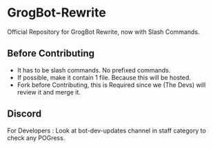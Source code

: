 # GrogBot-Rewrite
Official Repository for GrogBot Rewrite, now with Slash Commands.

## Before Contributing
- It has to be slash commands. No prefixed commands.
- If possible, make it contain 1 file. Because this will be hosted.
- Fork before Contributing, this is Required since we (The Devs) will review it and merge it.

## Discord
For Developers : Look at bot-dev-updates channel in staff category to check any POGress.
